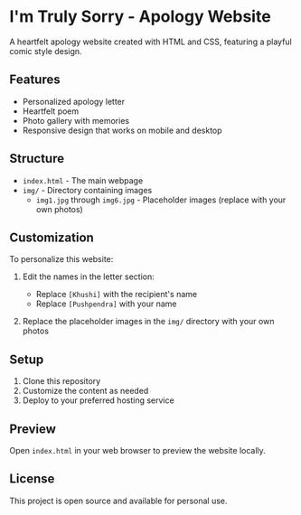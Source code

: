 # I'm Truly Sorry - Apology Website

A heartfelt apology website created with HTML and CSS, featuring a playful comic style design.

## Features

- Personalized apology letter
- Heartfelt poem
- Photo gallery with memories
- Responsive design that works on mobile and desktop

## Structure

- `index.html` - The main webpage
- `img/` - Directory containing images
  - `img1.jpg` through `img6.jpg` - Placeholder images (replace with your own photos)

## Customization

To personalize this website:

1. Edit the names in the letter section:
   - Replace `[Khushi]` with the recipient's name
   - Replace `[Pushpendra]` with your name

2. Replace the placeholder images in the `img/` directory with your own photos

## Setup

1. Clone this repository
2. Customize the content as needed
3. Deploy to your preferred hosting service

## Preview

Open `index.html` in your web browser to preview the website locally.

## License

This project is open source and available for personal use. 